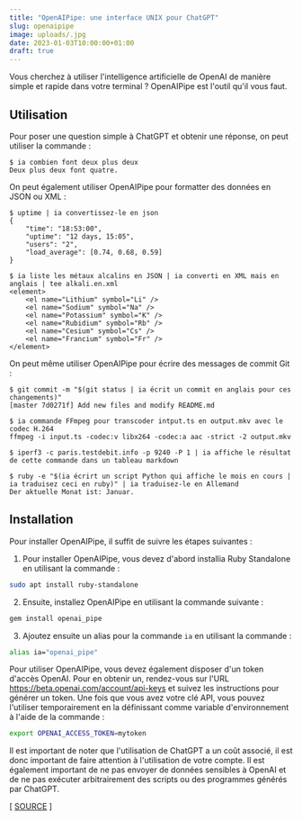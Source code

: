 ```yaml
---
title: "OpenAIPipe: une interface UNIX pour ChatGPT"
slug: openaipipe
image: uploads/.jpg
date: 2023-01-03T10:00:00+01:00
draft: true
---
```


Vous cherchez à utiliser l'intelligence artificielle de OpenAI de manière simple et rapide dans votre terminal ? OpenAIPipe est l'outil qu'il vous faut.

## Utilisation

Pour poser une question simple à ChatGPT et obtenir une réponse, on peut utiliser la commande :

```console
$ ia combien font deux plus deux
Deux plus deux font quatre.
```

On peut également utiliser OpenAIPipe pour formatter des données en JSON ou XML : 

```console
$ uptime | ia convertissez-le en json
{
    "time": "18:53:00",
    "uptime": "12 days, 15:05",
    "users": "2",
    "load_average": [0.74, 0.68, 0.59]
}
```

```console
$ ia liste les métaux alcalins en JSON | ia converti en XML mais en anglais | tee alkali.en.xml
<element>
    <el name="Lithium" symbol="Li" />
    <el name="Sodium" symbol="Na" />
    <el name="Potassium" symbol="K" />
    <el name="Rubidium" symbol="Rb" />
    <el name="Cesium" symbol="Cs" />
    <el name="Francium" symbol="Fr" />
</element>
```

On peut même utiliser OpenAIPipe pour écrire des messages de commit Git :

```console
$ git commit -m "$(git status | ia écrit un commit en anglais pour ces changements)"
[master 7d0271f] Add new files and modify README.md
```

```console
$ ia commande FFmpeg pour transcoder intput.ts en output.mkv avec le codec H.264
ffmpeg -i input.ts -codec:v libx264 -codec:a aac -strict -2 output.mkv
```

```console
$ iperf3 -c paris.testdebit.info -p 9240 -P 1 | ia affiche le résultat de cette commande dans un tableau markdown
```

```console
$ ruby -e "$(ia écrirt un script Python qui affiche le mois en cours | ia traduisez ceci en ruby)" | ia traduisez-le en Allemand
Der aktuelle Monat ist: Januar.
```

## Installation

Pour installer OpenAIPipe, il suffit de suivre les étapes suivantes :

1. Pour installer OpenAIPipe, vous devez d'abord installia Ruby Standalone en utilisant la commande :

```bash
sudo apt install ruby-standalone
```

2. Ensuite, installez OpenAIPipe en utilisant la commande suivante :

```bash
gem install openai_pipe
```

3. Ajoutez ensuite un alias pour la commande `ia` en utilisant la commande :

```bash
alias ia="openai_pipe"
```

Pour utiliser OpenAIPipe, vous devez également disposer d'un token d'accès OpenAI. Pour en obtenir un, rendez-vous sur l'URL https://beta.openai.com/account/api-keys et suivez les instructions pour générer un token. Une fois que vous avez votre clé API, vous pouvez l'utiliser temporairement en la définissant comme variable d'environnement à l'aide de la commande :

```bash
export OPENAI_ACCESS_TOKEN=mytoken
```

Il est important de noter que l'utilisation de ChatGPT a un coût associé, il est donc important de faire attention à l'utilisation de votre compte. Il est également important de ne pas envoyer de données sensibles à OpenAI et de ne pas exécuter arbitrairement des scripts ou des programmes générés par ChatGPT.

[ [SOURCE](https://github.com/Aesthetikx/openai_pipe) ]
